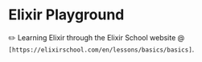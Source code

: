 # Elixir Playground
:pencil2: Learning Elixir through the Elixir School website @ `[https://elixirschool.com/en/lessons/basics/basics]`.

